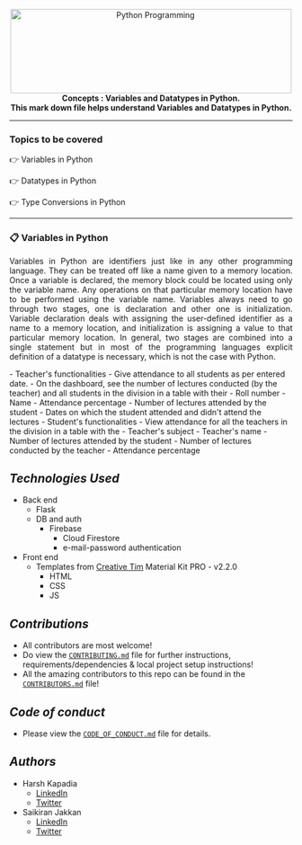 
<p align="center">
   <img src="https://miro.medium.com/max/1200/1*PPIp7twJJUknfohZqtL8pQ.png" alt="Python Programming"
        width="500" height="150">
   <br />
   <b> Concepts : Variables and Datatypes in Python. </b>
   <br />
   <b> This mark down file helps understand Variables and Datatypes in Python. </b>
   <br />
</p>

---

### Topics to be covered

 :point_right: Variables in Python
  
 :point_right: Datatypes in Python
  
 :point_right: Type Conversions in Python
 
 ---

### 📋 Variables in Python

<p align="justify">
   Variables in Python are identifiers just like in any other programming language. They can be treated off like a name given to a memory location. Once a variable is declared, the memory block could be located using only the variable name. Any operations on that particular memory location have to be performed using the variable name. Variables always need to go through two stages, one is declaration and other one is initialization. Variable declaration deals with assigning the user-defined identifier as a name to a memory location, and initialization is assigning a value to that particular memory location. In general, two stages are combined into a single statement but in most of the programming languages explicit definition of a datatype is necessary, which is not the case with Python.
</p>
- Teacher's functionalities
   - Give attendance to all students as per entered date.
   - On the dashboard, see the number of lectures conducted (by the teacher) and all students in the division in a table with their
      - Roll number
      - Name
      - Attendance percentage
      - Number of lectures attended by the student
      - Dates on which the student attended and didn't attend the lectures
- Student's functionalities
   - View attendance for all the teachers in the division in a table with the
      - Teacher's subject
      - Teacher's name
      - Number of lectures attended by the student
      - Number of lectures conducted by the teacher
      - Attendance percentage
      
## ***Technologies Used***

- Back end
   - Flask
   - DB and auth
      - Firebase
         - Cloud Firestore
         - e-mail-password authentication
- Front end
   - Templates from [Creative Tim](https://www.creative-tim.com/) Material Kit PRO - v2.2.0
      - HTML
      - CSS
      - JS

## ***Contributions***

- All contributors are most welcome!
- Do view the [`CONTRIBUTING.md`](CONTRIBUTING.md) file for further instructions, requirements/dependencies & local project setup instructions!
- All the amazing contributors to this repo can be found in the [`CONTRIBUTORS.md`](CONTRIBUTORS.md) file!

## ***Code of conduct***

- Please view the [`CODE_OF_CONDUCT.md`](CODE_OF_CONDUCT.md) file for details.

## ***Authors***

- Harsh Kapadia
   - [LinkedIn](https://www.linkedin.com/in/harsh-kapadia-426999175/)
   - [Twitter](https://twitter.com/harshgkapadia)
- Saikiran Jakkan
   - [LinkedIn](https://www.linkedin.com/in/saikiran-jakkan-939b2a190/)
   - [Twitter](https://twitter.com/saiki_93)
